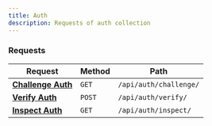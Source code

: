 ```yaml
---
title: Auth
description: Requests of auth collection
---
```


### Requests

| Request | Method | Path |
|---------|--------|------|
| [**Challenge Auth**](/docs/api/auth/challenge) | `GET` | `/api/auth/challenge/` |
| [**Verify Auth**](/docs/api/auth/verify) | `POST` | `/api/auth/verify/` |
| [**Inspect Auth**](/docs/api/auth/inspect) | `GET` | `/api/auth/inspect/` |

